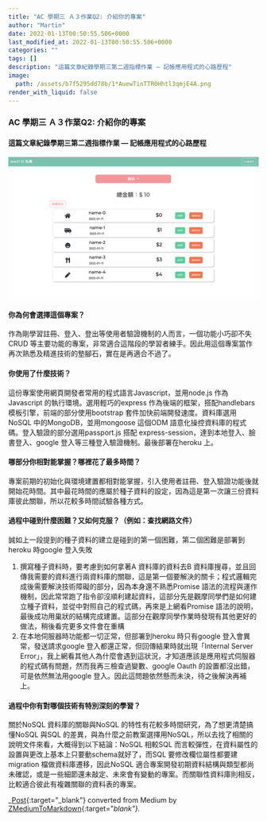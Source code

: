 ```yaml
---
title: "AC 學期三 Ａ３作業Q2: 介紹你的專案"
author: "Martin"
date: 2022-01-13T00:50:55.506+0000
last_modified_at: 2022-01-13T00:50:55.506+0000
categories: ""
tags: []
description: "這篇文章紀錄學期三第二週指標作業 — 記帳應用程式的心路歷程"
image:
  path: /assets/b7f5295dd78b/1*AuewTinTTR0Hhtl3qmjE4A.png
render_with_liquid: false
---
```


### AC 學期三 Ａ３作業Q2: 介紹你的專案
#### 這篇文章紀錄學期三第二週指標作業 — 記帳應用程式的心路歷程


![](/assets/b7f5295dd78b/1*AuewTinTTR0Hhtl3qmjE4A.png)

#### 你為何會選擇這個專案？

作為剛學習註冊、登入、登出等使用者驗證機制的人而言，一個功能小巧卻不失CRUD 等主要功能的專案，非常適合這階段的學習者練手。因此用這個專案當作再次熟悉及精進技術的墊腳石，實在是再適合不過了。
#### 你使用了什麼技術？

這份專案使用網頁開發者常用的程式語言Javascript，並用node\.js 作為Javascript 的執行環境。選用輕巧的express 作為後端的框架，搭配handlebars 模板引擎，前端的部分使用bootstrap 套件加快前端開發速度。資料庫選用NoSQL 中的MongoDB，並用mongoose 這個ODM 語意化操控資料庫的程式碼。登入驗證的部分選用passport\.js 搭配 express\-session，達到本地登入、臉書登入、google 登入等三種登入驗證機制。最後部署在heroku 上。
#### 哪部分你相對能掌握？哪裡花了最多時間？

專案前期的初始化與環境建置都相對能掌握，引入使用者註冊、登入驗證功能後就開始花時間。其中最花時間的應屬於種子資料的設定，因為這是第一次讓三份資料庫彼此關聯，所以花較多時間試驗各種方式。
#### 過程中碰到什麼困難？又如何克服？（例如：查找網路文件）

誠如上一段提到的種子資料的建立是碰到的第一個困難，第二個困難是部署到heroku 時google 登入失敗
1. 撰寫種子資料時，要考慮到如何拿著A 資料庫的資料去B 資料庫搜尋，並且回傳我需要的資料進行兩資料庫的關聯，這是第一個要解決的關卡；程式邏輯完成後需要解決技術障礙的部分，因為本身還不熟悉Promise 語法的流程與運作機制，因此常常跑了指令卻沒順利建起資料，這部分先是觀摩同學們是如何建立種子資料，並從中對照自己的程式碼，再來是上網看Promise 語法的說明，最後成功用巢狀的結構完成建置。這部分在觀摩同學作業時發現有其他更好的做法，稍後看完更多文件會在重構
2. 在本地伺服器時功能都一切正常，但部署到heroku 時只有google 登入會異常，發送請求google 登入都還正常，但回傳結果時就出現「Internal Server Error」，我上網看其他人為什麼會遇到這狀況，才知道應該是應用程式伺服器的程式碼有問題，然而我再三檢查過變數、google Oauth 的設置都沒出錯，可是依然無法用google 登入。因此這問題依然懸而未決，待之後解決再補上。

#### 過程中你有對哪個技術有特別深刻的學習？

關於NoSQL 資料庫的關聯與NoSQL 的特性有花較多時間研究，為了想更清楚搞懂NoSQL 與SQL 的差異，與為什麼之前教案選擇用NoSQL，所以去找了相關的說明文件來看，大概得到以下結論：NoSQL 相較SQL 而言較彈性，在資料屬性的設置與更改上基本上只要動schema就好了，而SQL 要修改欄位屬性都要建 migration 檔做資料庫遷移，因此NoSQL 適合專案開發初期資料結構與類型都尚未確認，或是一些細節還未敲定、未來會有變動的專案。而關聯性資料庫則相反，比較適合彼此有複雜關聯的資料表的專案。



_[Post](https://medium.com/@martin87713/ac-%E5%AD%B8%E6%9C%9F%E4%B8%89-%EF%BD%81%EF%BC%93%E4%BD%9C%E6%A5%ADq2-%E4%BB%8B%E7%B4%B9%E4%BD%A0%E7%9A%84%E5%B0%88%E6%A1%88-b7f5295dd78b){:target="_blank"} converted from Medium by [ZMediumToMarkdown](https://github.com/ZhgChgLi/ZMediumToMarkdown){:target="_blank"}._

